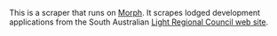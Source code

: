 This is a scraper that runs on [Morph](https://morph.io).  It scrapes lodged development applications from the South Australian [Light Regional Council web site](https://www.light.sa.gov.au).
